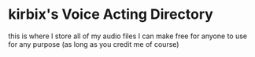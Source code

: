 # kirbix's Voice Acting Directory

this is where I store all of my audio files I can make free for anyone to use for any purpose (as long as you credit me of course)
